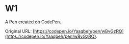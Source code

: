 # W1

A Pen created on CodePen.

Original URL: [https://codepen.io/Yaaqbeh/pen/wBvGzRQ](https://codepen.io/Yaaqbeh/pen/wBvGzRQ).

